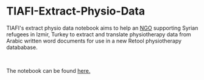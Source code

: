 # TIAFI-Extract-Physio-Data
TIAFI's extract physio data notebook aims to help an [NGO](https://tiafi.org/) supporting Syrian refugees in Izmir, Turkey to extract and translate physiotherapy data from Arabic written word documents for use in a new Retool physiotherapy datababase. 

<br/>

The notebook can be found [here.](TIAFI_extract_physio_data.ipynb)
